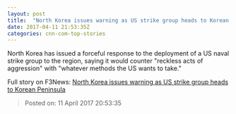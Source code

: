 ```yaml
---
layout: post
title:  "North Korea issues warning as US strike group heads to Korean Peninsula"
date: 2017-04-11 21:53:35Z
categories: cnn-com-top-stories
---
```


North Korea has issued a forceful response to the deployment of a US naval strike group to the region, saying it would counter "reckless acts of aggression" with "whatever methods the US wants to take."


Full story on F3News: [North Korea issues warning as US strike group heads to Korean Peninsula](http://www.f3nws.com/n/usMbt)

> Posted on: 11 April 2017 20:53:35
